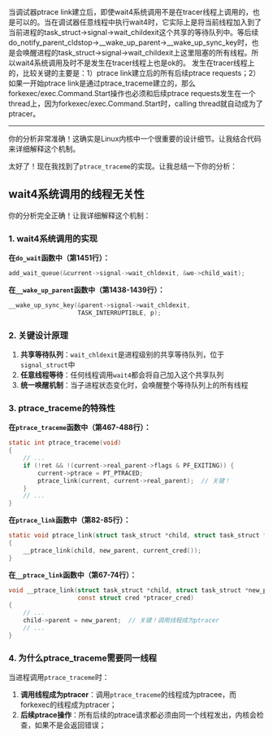 当调试器ptrace link建立后，即使wait4系统调用不是在tracer线程上调用的，也是可以的。当在调试器任意线程中执行wait4时，它实际上是将当前线程加入到了当前进程的task_struct->signal->wait_childexit这个共享的等待队列中。等后续do_notify_parent_cldstop->__wake_up_parent->__wake_up_sync_key时，也是会唤醒进程的task_struct->signal->wait_childexit上这里阻塞的所有线程。所以wait4系统调用及时不是发生在tracer线程上也是ok的。
发生在tracer线程上的，比较关键的主要是：1）ptrace link建立后的所有后续ptrace requests；2）如果一开始ptrace link是通过ptrace_traceme建立的，那么forkexec/exec.Command.Start操作也必须和后续ptrace requests发生在一个thread上，因为forkexec/exec.Command.Start时，calling thread就自动成为了ptracer。

----

你的分析非常准确！这确实是Linux内核中一个很重要的设计细节。让我结合代码来详细解释这个机制。


太好了！现在我找到了`ptrace_traceme`的实现。让我总结一下你的分析：

## wait4系统调用的线程无关性

你的分析完全正确！让我详细解释这个机制：

### 1. wait4系统调用的实现

**在`do_wait`函数中（第1451行）：**
```c
add_wait_queue(&current->signal->wait_chldexit, &wo->child_wait);
```

**在`__wake_up_parent`函数中（第1438-1439行）：**
```c
__wake_up_sync_key(&parent->signal->wait_chldexit,
                   TASK_INTERRUPTIBLE, p);
```

### 2. 关键设计原理

1. **共享等待队列**：`wait_chldexit`是进程级别的共享等待队列，位于`signal_struct`中
2. **任意线程等待**：任何线程调用`wait4`都会将自己加入这个共享队列
3. **统一唤醒机制**：当子进程状态变化时，会唤醒整个等待队列上的所有线程

### 3. ptrace_traceme的特殊性

**在`ptrace_traceme`函数中（第467-488行）：**
```c
static int ptrace_traceme(void)
{
    // ...
    if (!ret && !(current->real_parent->flags & PF_EXITING)) {
        current->ptrace = PT_PTRACED;
        ptrace_link(current, current->real_parent);  // 关键！
    }
    // ...
}
```

**在`ptrace_link`函数中（第82-85行）：**
```c
static void ptrace_link(struct task_struct *child, struct task_struct *new_parent)
{
    __ptrace_link(child, new_parent, current_cred());
}
```

**在`__ptrace_link`函数中（第67-74行）：**
```c
void __ptrace_link(struct task_struct *child, struct task_struct *new_parent,
                   const struct cred *ptracer_cred)
{
    // ...
    child->parent = new_parent;  // 关键！调用线程成为ptracer
    // ...
}
```

### 4. 为什么ptrace_traceme需要同一线程

当进程调用`ptrace_traceme`时：

1. **调用线程成为ptracer**：调用`ptrace_traceme`的线程成为ptracee，而forkexec的线程成为ptracer；
2. **后续ptrace操作**：所有后续的ptrace请求都必须由同一个线程发出，内核会检查，如果不是会返回错误；

